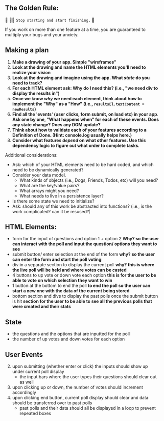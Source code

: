## The Golden Rule: 

🦸 🦸‍♂️ `Stop starting and start finishing.` 🏁

If you work on more than one feature at a time, you are guaranteed to multiply your bugs and your anxiety.

## Making a plan

1) **Make a drawing of your app. Simple "wireframes"** 
1) **Look at the drawing and name the HTML elements you'll need to realize your vision**
1) **Look at the drawing and imagine using the app. What _state_ do you need to track?** 
1) **For each HTML element ask: Why do I need this? (i.e., "we need div to display the results in")** 
1) **Once we know _why_ we need each element, think about how to implement the "Why" as a "How" (i.e., `resultsEl.textContent = newResults`)**
1) **Find all the 'events' (user clicks, form submit, on load etc) in your app. Ask one by one, "What happens when" for each of these events. Does any state change? Does any DOM update?**
1) **Think about how to validate each of your features according to a Definition of Done. (Hint: console.log usually helps here.)**
1) **Consider what features _depend_ on what other features. Use this dependency logic to figure out what order to complete tasks.**

Additional considerations:
- Ask: which of your HTML elements need to be hard coded, and which need to be dynamically generated?
- Consider your data model. 
  - What kinds of objects (i.e., Dogs, Friends, Todos, etc) will you need? 
  - What are the key/value pairs? 
  - What arrays might you need? 
  - What needs to live in a persistence layer?
- Is there some state we need to initialize?
- Ask: should any of this work be abstracted into functions? (i.e., is the work complicated? can it be resused?)

## HTML Elements: 
- form for the input of questions and option 1 + option 2
  **Why? so the user can interact with the poll and input the question/ options they want to see**
- submit button/ enter selection at the end of the form
  **why? so the user can enter the form and start the poll voting**
- div in a separate section to display the current poll 
  **why? this is where the live poll will be held and where votes can be casted**
- 4 buttons to up vote or down vote each option 
  **this is for the user to be able to vote on which selection they want to win**
- 1 button at the bottom to end the poll 
  **to end the poll so the user can start a new one with the data of the current being stored**
- bottom section and divs to display the past polls once the submit button is hit
  **section for the user to be able to see all the previous polls that were created and their stats**

## State
- the questions and the options that are inputted for the poll 
- the number of up votes and down votes for each option 

## User Events
<!-- 1) Firstly the user should be able to type into the input bars their question and the 2 options to vote on -->
2) upon submitting (whether enter or click) the inputs should show up under current poll display 
    - the input bars where the user types their questions should clear out as well
3) upon clicking up or down, the number of votes should increment accordingly 
4) upon clicking end button, current poll display should clear and data should be transferred over to past polls 
    - past polls and their data should all be displayed in a loop to prevent repeated boxes
